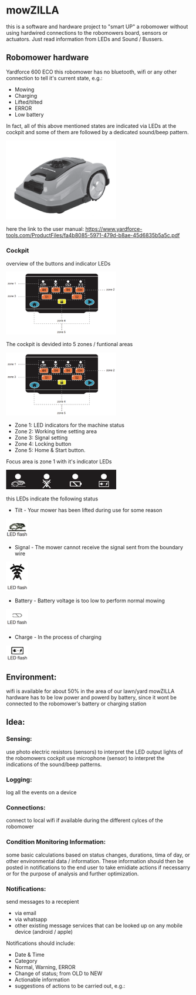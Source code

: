 # mowZILLA
this is a software and hardware project to "smart UP" a robomower without using hardwired connections to the robomowers board, sensors or actuators. Just read information from LEDs and Sound / Bussers.

## Robomower hardware

Yardforce 600 ECO
this robomower has no bluetooth, wifi or any other connection to tell it's current state, e.g.:
 - Mowing
 - Charging
 - Lifted/tilted
 - ERROR
 - Low  battery
 
In fact, all of this above mentioned states are indicated via LEDs at the cockpit and some of them are followed by a dedicated sound/beep pattern.

<img src=https://github.com/weinzmi/mowZILLA/blob/master/images/Robomower_yardforce_600_eco.PNG width="300">

here the link to the user manual:
https://www.yardforce-tools.com/ProductFiles/fa4b8085-5971-479d-b8ae-45d6835b5a5c.pdf

### Cockpit
overview of the buttons and indicator LEDs

<img src=https://github.com/weinzmi/mowZILLA/blob/master/images/Cockpit_schematic_zones.PNG width="300">

The cockpit is devided into 5 zones / funtional areas

<img src=https://github.com/weinzmi/mowZILLA/blob/master/images/Cockpit_schematic_zones.PNG width="300">

 - Zone 1: LED indicators for the machine status
 - Zone 2: Working time setting area
 - Zone 3: Signal setting
 - Zone 4: Locking button
 - Zone 5: Home & Start button.

Focus area is zone 1 with it's indicator LEDs

<img src=https://github.com/weinzmi/mowZILLA/blob/master/images/Cockpit_schematic_.zone1_indicatorsPNG.PNG width="300">

this LEDs indicate the following status

 - Tilt - Your mower has been lifted during use for some reason
 <img src=https://github.com/weinzmi/mowZILLA/blob/master/images/Cockpit_ICON_tilt.PNG width="60">
 
 - Signal - The mower cannot receive the signal sent from the boundary wire
 <img src=https://github.com/weinzmi/mowZILLA/blob/master/images/Cockpit_ICON_signal.PNG width="60">
 
 - Battery - Battery voltage is too low to perform normal mowing
 <img src=https://github.com/weinzmi/mowZILLA/blob/master/images/Cockpit_ICON_battery.PNG width="60">
 
 - Charge - In the process of charging
 <img src=https://github.com/weinzmi/mowZILLA/blob/master/images/Cockpit_ICON_charge.PNG width="60">
 
## Environment:
wifi is available for about 50% in the area of our lawn/yard
mowZILLA hardware has to be low power and powerd by battery, since it wont be connected to the robomower's battery or charging station

## Idea:
### Sensing:
use photo electric resistors (sensors) to interpret the LED output lights of the robomowers cockpit
use microphone (sensor) to interpret the indications of the sound/beep patterns.

### Logging:
log all the events on a device

### Connections:
connect to local wifi if available during the different cylces of the robomower

### Condition Monitoring Information:
some basic calculations based on status changes, durations, tima of day, or other environmental data / information. These information should then be posted in notifications to the end user to take emidiate actions if necessarry or for the purpose of analysis and further optimization.

### Notifications:
send messages to a recepient 
 - via email
 - via whatsapp
 - other existing message services that can be looked up on any mobile device (android / apple)
 
 Notifications should include:
  - Date & Time
  - Category
   - Normal, Warning, ERROR
  - Change of status; from OLD to NEW
  - Actionable information
   - suggestions of actions to be carried out, e.g.:
